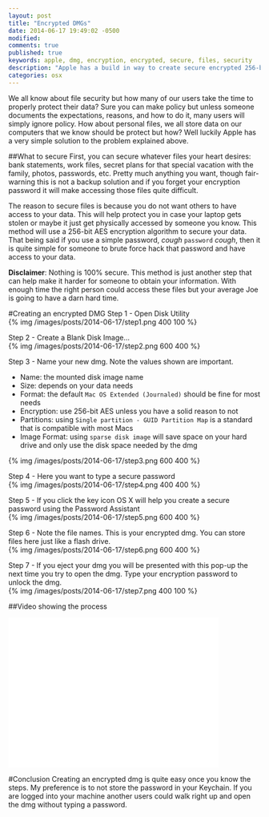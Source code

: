 ```yaml
---
layout: post
title: "Encrypted DMGs"
date: 2014-06-17 19:49:02 -0500
modified: 
comments: true
published: true
keywords: apple, dmg, encryption, encrypted, secure, files, security
description: "Apple has a build in way to create secure encrypted 256-bit AES disk images. This is a guide on creating these disk images, usage, draw backs, and think to remember."
categories: osx
---
```


We all know about file security but how many of our users take the time to properly protect their data? Sure you can make policy but unless someone documents the expectations, reasons, and how to do it, many users will simply ignore policy. How about personal files, we all store data on our computers that we know should be protect but how? Well luckily Apple has a very simple solution to the problem explained above.

##What to secure
First, you can secure whatever files your heart desires: bank statements, work files, secret plans for that special vacation with the family, photos, passwords, etc. Pretty much anything you want, though fair-warning this is not a backup solution and if you forget your encryption password it will make accessing those files quite difficult. 

The reason to secure files is because you do not want others to have access to your data. This will help protect you in case your laptop gets stolen or maybe it just get physically accessed by someone you know. This method will use a 256-bit AES encryption algorithm to secure your data. That being said if you use a simple password, *cough* `password` *cough*, then it is quite simple for someone to brute force hack that password and have access to your data. 

**Disclaimer**: Nothing is 100% secure. This method is just another step that can help make it harder for someone to obtain your information. With enough time the right person could access these files but your average Joe is going to have a darn hard time.


#Creating an encrypted DMG
Step 1 - Open Disk Utility  
{% img /images/posts/2014-06-17/step1.png 400 100 %}

Step 2 - Create a Blank Disk Image...  
{% img /images/posts/2014-06-17/step2.png 600 400 %}

Step 3 - Name your new dmg. Note the values shown are important.

* Name: the mounted disk image name
* Size: depends on your data needs
* Format: the default `Mac OS Extended (Journaled)` should be fine for most needs
* Encryption: use 256-bit AES unless you have a solid reason to not
* Partitions: using `Single partition - GUID Partition Map` is a standard that is compatible with most Macs
* Image Format: using `sparse disk image` will save space on your hard drive and only use the disk space needed by the dmg
  
{% img /images/posts/2014-06-17/step3.png 600 400 %}

Step 4 - Here you want to type a secure password  
{% img /images/posts/2014-06-17/step4.png 400 400 %}

Step 5 - If you click the key icon OS X will help you create a secure password using the Password Assistant  
{% img /images/posts/2014-06-17/step5.png 600 400 %}

Step 6 - Note the file names. This is your encrypted dmg. You can store files here just like a flash drive.  
{% img /images/posts/2014-06-17/step6.png 600 400 %}

Step 7 - If you eject your dmg you will be presented with this pop-up the next time you try to open the dmg. Type your encryption password to unlock the dmg.  
{% img /images/posts/2014-06-17/step7.png 400 100 %}


##Video showing the process

<iframe width="420" height="300" src="//www.youtube-nocookie.com/embed/zAc9H7AQ2TQ?rel=0" frameborder="0" allowfullscreen></iframe>

#Conclusion
Creating an encrypted dmg is quite easy once you know the steps. My preference is to not store the password in your Keychain. If you are logged into your machine another users could walk right up and open the dmg without typing a password.
